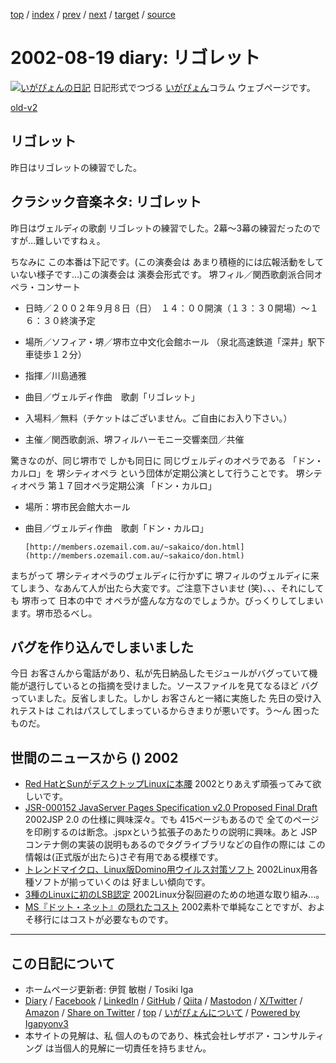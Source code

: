 [top](../index.html) 
 / [index](index.html) 
 / [prev](ig020816.html) 
 / [next](ig020820.html) 
 / [target](https://www.igapyon.jp/igapyon/diary/2002/ig020819.html) 
 / [source](https://github.com/igapyon/diary/blob/master/2002/ig020819.src.md) 

2002-08-19 diary: リゴレット
=====================================================================================================
[![いがぴょんの日記](https://www.igapyon.jp/igapyon/diary/images/iga202308_64.jpg "いがぴょん")](https://www.igapyon.jp/igapyon/diary/memo/memoigapyon.html) 日記形式でつづる [いがぴょん](https://www.igapyon.jp/igapyon/diary/memo/memoigapyon.html)コラム ウェブページです。

[old-v2](ig020819-orig.html)

## リゴレット

昨日はリゴレットの練習でした。


## クラシック音楽ネタ: リゴレット

昨日はヴェルディの歌劇 リゴレットの練習でした。2幕～3幕の練習だったのですが…難しいですねぇ。

ちなみに この本番は下記です。(この演奏会は あまり積極的には広報活動をしていない様子です…)この演奏会は 演奏会形式です。
堺フィル／関西歌劇派合同オペラ・コンサート
      
* 日時／２００２年９月８日（日）　１４：００開演（１３：３０開場）～１６：３０終演予定
        
* 場所／ソフィア・堺／堺市立中文化会館ホール （泉北高速鉄道「深井」駅下車徒歩１２分）
        
* 指揮／川島通雅
        
* 曲目／ヴェルディ作曲　歌劇「リゴレット」
        
* 入場料／無料（チケットはございません。ご自由にお入り下さい。）
        
* 主催／関西歌劇派、堺フィルハーモニー交響楽団／共催
      

      

驚きなのが、同じ堺市で しかも同日に 同じヴェルディのオペラである 「ドン・カルロ」を 堺シティオペラ という団体が定期公演として行うことです。
堺シティオペラ 第１７回オペラ定期公演 「ドン・カルロ」
      
* 場所：堺市民会館大ホール
        
* 曲目／ヴェルディ作曲　歌劇「ドン・カルロ」
      

      [http://members.ozemail.com.au/~sakaico/don.html](http://members.ozemail.com.au/~sakaico/don.html)

まちがって 堺シティオペラのヴェルディに行かずに 堺フィルのヴェルディに来てしまう、なあんて人が出たら大変です。ご注意下さいませ
(笑)、、、それにしても 堺市って 日本の中で オペラが盛んな方なのでしょうか。びっくりしてしまいます。堺市恐るべし。

## バグを作り込んでしまいました

今日 お客さんから電話があり、私が先日納品したモジュールがバグっていて機能が退行しているとの指摘を受けました。ソースファイルを見てなるほど バグっていました。反省しました。しかし お客さんと一緒に実施した 先日の受け入れテストは これはパスしてしまっているからきまりが悪いです。う～ん 困ったものだ。

## 世間のニュースから () 2002

* [Red HatとSunがデスクトップLinuxに本腰](http://www.zdnet.co.jp/news/0208/17/nebt_23.html)  2002とりあえず頑張ってみて欲しいです。
* [JSR-000152 JavaServer Pages Specification v2.0 Proposed Final Draft](http://jcp.org/aboutJava/communityprocess/first/jsr152/index.html)  2002JSP 2.0 の仕様に興味深々。でも 415ページもあるので 全てのページを印刷するのは断念。.jspxという拡張子のあたりの説明に興味。あと JSPコンテナ側の実装の説明もあるのでタグライブラリなどの自作の際には この情報は(正式版が出たら)さぞ有用である模様です。
* [トレンドマイクロ、Linux版Domino用ウイルス対策ソフト](http://biztech.nikkeibp.co.jp/wcs/show/leaf?CID=onair/biztech/prom/201176)  2002Linux用各種ソフトが揃っていくのは 好ましい傾向です。
* [3種のLinuxに初のLSB認定](http://www.zdnet.co.jp/news/0208/17/nebt_39.html)  2002Linux分裂回避のための地道な取り組み…。
* [MS『ドット・ネット』の隠れたコスト](http://japan.cnet.com/Enterprise/News/2002/Item/020624-3.html)  2002素朴で単純なことですが、およそ移行にはコストが必要なものです。


----------------------------------------------------------------------------------------------------

## この日記について

* ホームページ更新者: 伊賀 敏樹 / Tosiki Iga
* [Diary](https://www.igapyon.jp/igapyon/diary/) / [Facebook](https://www.facebook.com/igapyon) / [LinkedIn](https://www.linkedin.com/in/toshikiiga) / [GitHub](https://github.com/igapyon) / [Qiita](https://qiita.com/igapyon) / [Mastodon](https://social.vivaldi.net/@igapyon) / [X/Twitter](https://twitter.com/ToshikiIga) / [Amazon](https://www.amazon.co.jp/%E4%BC%8A%E8%B3%80-%E6%95%8F%E6%A8%B9/e/B004LTQWCQ) / 
[Share on Twitter](https://twitter.com/intent/tweet?hashtags=igapyon%2Cdiary%2C%E3%81%84%E3%81%8C%E3%81%B4%E3%82%87%E3%82%93&text=%E3%83%AA%E3%82%B4%E3%83%AC%E3%83%83%E3%83%88&url=https%3A%2F%2Fwww.igapyon.jp%2Figapyon%2Fdiary%2F2002%2Fig020819.html) / [top](../index.html) / [いがぴょんについて](https://www.igapyon.jp/igapyon/diary/memo/memoigapyon.html) / [Powered by Igapyonv3](https://github.com/igapyon/igapyonv3)
* 本サイトの見解は、私 個人のものであり、株式会社レザボア・コンサルティング は当個人的見解に一切責任を持ちません。 
